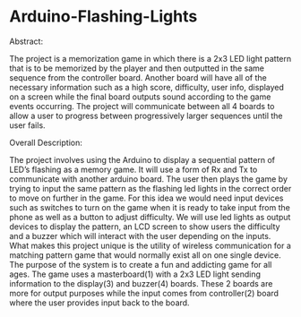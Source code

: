 # Arduino-Flashing-Lights

Abstract:

The project is a memorization game in which there is a 2x3 LED light pattern that is to be memorized by the player and then outputted in the same sequence from the controller board. Another board will have all of the necessary information such as a high score, difficulty, user info, displayed on a screen while the final board outputs sound according to the game events occurring. The project will communicate between all 4 boards to allow a user to progress between progressively larger sequences until the user fails.


Overall Description:

The project involves using the Arduino to display a sequential pattern of LED’s flashing as a memory game. It will use a form of Rx and Tx to communicate with another arduino board. The user then plays the game by trying to input the same pattern as the flashing led lights in the correct order to move on further in the game. For this idea we would need input devices such as switches to turn on the game when it is ready to take input from the phone as well as a button to adjust difficulty. We will use led lights as output devices to display the pattern, an LCD screen to show users the difficulty and a buzzer which will interact with the user depending on the inputs. What makes this project unique is the utility of wireless communication for a matching pattern game that would normally exist all on one single device. The purpose of the system is to create a fun and addicting game for all ages. The game uses a masterboard(1) with a 2x3 LED light sending information to the display(3) and buzzer(4) boards. These 2 boards are more for output purposes while the input comes from controller(2) board where the user provides input back to the board.
